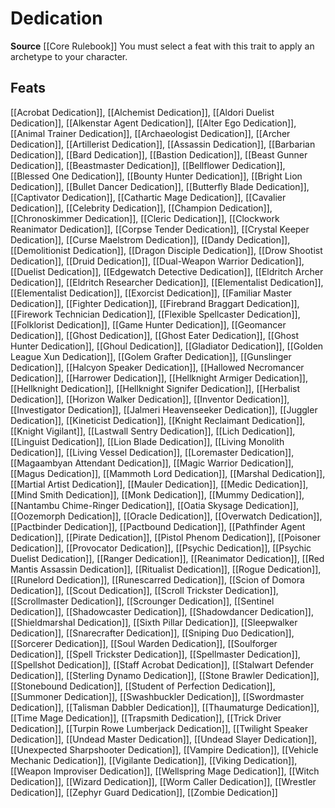 ﻿---
id: '41'
name: Dedication
rarity: Common
source: '[[DATABASE/source/Core Rulebook|Core Rulebook]]'
trait:
- Dedication
type: Trait

---
# Dedication

**Source** [[Core Rulebook]] 
You must select a feat with this trait to apply an archetype to your character.

## Feats

[[Acrobat Dedication]], [[Alchemist Dedication]], [[Aldori Duelist Dedication]], [[Alkenstar Agent Dedication]], [[Alter Ego Dedication]], [[Animal Trainer Dedication]], [[Archaeologist Dedication]], [[Archer Dedication]], [[Artillerist Dedication]], [[Assassin Dedication]], [[Barbarian Dedication]], [[Bard Dedication]], [[Bastion Dedication]], [[Beast Gunner Dedication]], [[Beastmaster Dedication]], [[Bellflower Dedication]], [[Blessed One Dedication]], [[Bounty Hunter Dedication]], [[Bright Lion Dedication]], [[Bullet Dancer Dedication]], [[Butterfly Blade Dedication]], [[Captivator Dedication]], [[Cathartic Mage Dedication]], [[Cavalier Dedication]], [[Celebrity Dedication]], [[Champion Dedication]], [[Chronoskimmer Dedication]], [[Cleric Dedication]], [[Clockwork Reanimator Dedication]], [[Corpse Tender Dedication]], [[Crystal Keeper Dedication]], [[Curse Maelstrom Dedication]], [[Dandy Dedication]], [[Demolitionist Dedication]], [[Dragon Disciple Dedication]], [[Drow Shootist Dedication]], [[Druid Dedication]], [[Dual-Weapon Warrior Dedication]], [[Duelist Dedication]], [[Edgewatch Detective Dedication]], [[Eldritch Archer Dedication]], [[Eldritch Researcher Dedication]], [[Elementalist Dedication]], [[Elementalist Dedication]], [[Exorcist Dedication]], [[Familiar Master Dedication]], [[Fighter Dedication]], [[Firebrand Braggart Dedication]], [[Firework Technician Dedication]], [[Flexible Spellcaster Dedication]], [[Folklorist Dedication]], [[Game Hunter Dedication]], [[Geomancer Dedication]], [[Ghost Dedication]], [[Ghost Eater Dedication]], [[Ghost Hunter Dedication]], [[Ghoul Dedication]], [[Gladiator Dedication]], [[Golden League Xun Dedication]], [[Golem Grafter Dedication]], [[Gunslinger Dedication]], [[Halcyon Speaker Dedication]], [[Hallowed Necromancer Dedication]], [[Harrower Dedication]], [[Hellknight Armiger Dedication]], [[Hellknight Dedication]], [[Hellknight Signifer Dedication]], [[Herbalist Dedication]], [[Horizon Walker Dedication]], [[Inventor Dedication]], [[Investigator Dedication]], [[Jalmeri Heavenseeker Dedication]], [[Juggler Dedication]], [[Kineticist Dedication]], [[Knight Reclaimant Dedication]], [[Knight Vigilant]], [[Lastwall Sentry Dedication]], [[Lich Dedication]], [[Linguist Dedication]], [[Lion Blade Dedication]], [[Living Monolith Dedication]], [[Living Vessel Dedication]], [[Loremaster Dedication]], [[Magaambyan Attendant Dedication]], [[Magic Warrior Dedication]], [[Magus Dedication]], [[Mammoth Lord Dedication]], [[Marshal Dedication]], [[Martial Artist Dedication]], [[Mauler Dedication]], [[Medic Dedication]], [[Mind Smith Dedication]], [[Monk Dedication]], [[Mummy Dedication]], [[Nantambu Chime-Ringer Dedication]], [[Oatia Skysage Dedication]], [[Oozemorph Dedication]], [[Oracle Dedication]], [[Overwatch Dedication]], [[Pactbinder Dedication]], [[Pactbound Dedication]], [[Pathfinder Agent Dedication]], [[Pirate Dedication]], [[Pistol Phenom Dedication]], [[Poisoner Dedication]], [[Provocator Dedication]], [[Psychic Dedication]], [[Psychic Duelist Dedication]], [[Ranger Dedication]], [[Reanimator Dedication]], [[Red Mantis Assassin Dedication]], [[Ritualist Dedication]], [[Rogue Dedication]], [[Runelord Dedication]], [[Runescarred Dedication]], [[Scion of Domora Dedication]], [[Scout Dedication]], [[Scroll Trickster Dedication]], [[Scrollmaster Dedication]], [[Scrounger Dedication]], [[Sentinel Dedication]], [[Shadowcaster Dedication]], [[Shadowdancer Dedication]], [[Shieldmarshal Dedication]], [[Sixth Pillar Dedication]], [[Sleepwalker Dedication]], [[Snarecrafter Dedication]], [[Sniping Duo Dedication]], [[Sorcerer Dedication]], [[Soul Warden Dedication]], [[Soulforger Dedication]], [[Spell Trickster Dedication]], [[Spellmaster Dedication]], [[Spellshot Dedication]], [[Staff Acrobat Dedication]], [[Stalwart Defender Dedication]], [[Sterling Dynamo Dedication]], [[Stone Brawler Dedication]], [[Stonebound Dedication]], [[Student of Perfection Dedication]], [[Summoner Dedication]], [[Swashbuckler Dedication]], [[Swordmaster Dedication]], [[Talisman Dabbler Dedication]], [[Thaumaturge Dedication]], [[Time Mage Dedication]], [[Trapsmith Dedication]], [[Trick Driver Dedication]], [[Turpin Rowe Lumberjack Dedication]], [[Twilight Speaker Dedication]], [[Undead Master Dedication]], [[Undead Slayer Dedication]], [[Unexpected Sharpshooter Dedication]], [[Vampire Dedication]], [[Vehicle Mechanic Dedication]], [[Vigilante Dedication]], [[Viking Dedication]], [[Weapon Improviser Dedication]], [[Wellspring Mage Dedication]], [[Witch Dedication]], [[Wizard Dedication]], [[Worm Caller Dedication]], [[Wrestler Dedication]], [[Zephyr Guard Dedication]], [[Zombie Dedication]]
